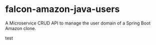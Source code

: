 # falcon-amazon-java-users
A Microservice CRUD API to manage the user domain of a Spring Boot Amazon clone.

test
